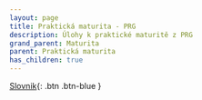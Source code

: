 ```yaml
---
layout: page
title: Praktická maturita - PRG
description: Úlohy k praktické maturitě z PRG
grand_parent: Maturita
parent: Praktická maturita
has_children: true
---
```


[Slovnik](./slovnik/){: .btn .btn-blue }